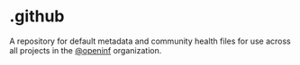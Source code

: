 # .github

A repository for default metadata and community health files for use across
all projects in the [@openinf](https://github.com/openinf) organization.
